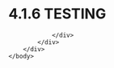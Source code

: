 <html dir="LTR" xmlns:mshelp="http://msdn.microsoft.com/mshelp" xmlns:ddue="http://ddue.schemas.microsoft.com/authoring/2003/5" xmlns:xlink="http://www.w3.org/1999/xlink" xmlns:tool="http://www.microsoft.com/tooltip">
    <head>
        <meta http-equiv="Content-Type" content="text/html; CHARSET=utf-8"></meta>
        <meta name="save" content="history"></meta>
        <title>4.1.6 TESTING</title>
        <xml>
            <mshelp:toctitle title="4.1.6 TESTING"></mshelp:toctitle>
            <mshelp:rltitle title="[MS-CANARYBLOCK]: TESTING"></mshelp:rltitle>
            <mshelp:keyword index="A" term="e29f25a2-9a26-47f5-8144-23f06bb52ceb"></mshelp:keyword>
            <mshelp:attr name="DCSext.ContentType" value="open specification"></mshelp:attr>
            <mshelp:attr name="AssetID" value="e29f25a2-9a26-47f5-8144-23f06bb52ceb"></mshelp:attr>
            <mshelp:attr name="TopicType" value="kbRef"></mshelp:attr>
            <mshelp:attr name="DCSext.Title" value="[MS-CANARYBLOCK]: TESTING" />
        </xml>
    </head>
    <body>
        <div id="header">
            <h1 class="heading">4.1.6 TESTING</h1>
        </div>
        <div id="mainSection">
            <div id="mainBody">
                <div id="allHistory" class="saveHistory"></div>
                <div id="sectionSection0" class="section" name="collapseableSection">
                    


                </div>
            </div>
        </div>
    </body>
</html>